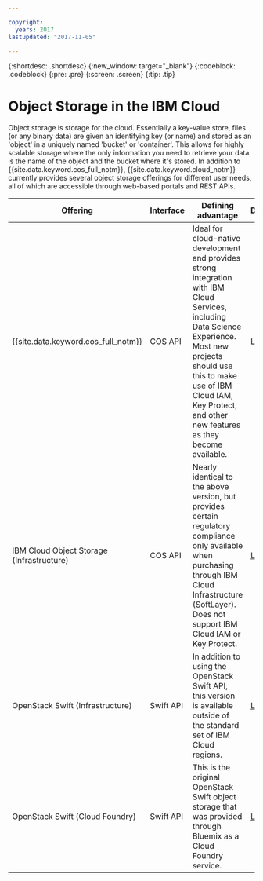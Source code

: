 ```yaml
---

copyright:
  years: 2017
lastupdated: "2017-11-05"

---
```

{:shortdesc: .shortdesc}
{:new_window: target="_blank"}
{:codeblock: .codeblock}
{:pre: .pre}
{:screen: .screen}
{:tip: .tip}


# Object Storage in the IBM Cloud

Object storage is storage for the cloud.  Essentially a key-value store, files (or any binary data) are given an identifying key (or name) and stored as an 'object' in a uniquely named 'bucket' or 'container'. This allows for highly scalable storage where the only information you need to retrieve your data is the name of the object and the bucket where it's stored.
In addition to {{site.data.keyword.cos_full_notm}}, {{site.data.keyword.cloud_notm}} currently provides several object storage offerings for different user needs, all of which are accessible through web-based portals and REST APIs.

| Offering                                   | Interface | Defining advantage                             | Docs |
|--------------------------------------------|-----------|------------------------------------------------|------|
| {{site.data.keyword.cos_full_notm}}        | COS API   | Ideal for cloud-native development and provides strong integration with IBM Cloud Services, including Data Science Experience. Most new projects should use this to make use of IBM Cloud IAM, Key Protect, and other new features as they become available. | [Link](/docs/services/cloud-object-storage/index.html) |
| IBM Cloud Object Storage (Infrastructure)  | COS API   | Nearly identical to the above version, but provides certain regulatory compliance only available when purchasing through IBM Cloud Infrastructure (SoftLayer).  Does not support IBM Cloud IAM or Key Protect. | [Link](/docs/infrastructure/ibm-cos/index.html) |
| OpenStack Swift (Infrastructure)           | Swift API | In addition to using the OpenStack Swift API, this version is available outside of the standard set of IBM Cloud regions. | [Link](/docs/infrastructure/objectstorage-swift/index.html) |
| OpenStack Swift (Cloud Foundry)            | Swift API | This is the original OpenStack Swift object storage that was provided through Bluemix as a Cloud Foundry service. | [Link](/docs/services/ObjectStorage/index.html) |
